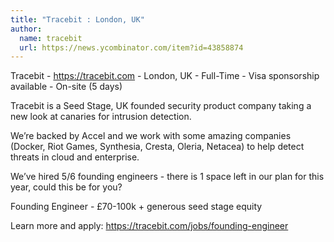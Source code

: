 ```yaml
---
title: "Tracebit : London, UK"
author:
  name: tracebit
  url: https://news.ycombinator.com/item?id=43858874
---
```

Tracebit - <a href="https:&#x2F;&#x2F;tracebit.com" rel="nofollow">https:&#x2F;&#x2F;tracebit.com</a> - London, UK - Full-Time - Visa sponsorship available - On-site (5 days)

Tracebit is a Seed Stage, UK founded security product company taking a new look at canaries for intrusion detection.

We’re backed by Accel and we work with some amazing companies (Docker, Riot Games, Synthesia, Cresta, Oleria, Netacea) to help detect threats in cloud and enterprise.

We’ve hired 5&#x2F;6 founding engineers - there is 1 space left in our plan for this year, could this be for you?

Founding Engineer - £70-100k + generous seed stage equity

Learn more and apply: <a href="https:&#x2F;&#x2F;tracebit.com&#x2F;jobs&#x2F;founding-engineer" rel="nofollow">https:&#x2F;&#x2F;tracebit.com&#x2F;jobs&#x2F;founding-engineer</a>
<JobApplication />
